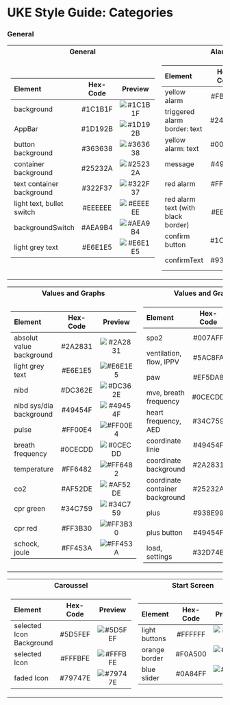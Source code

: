 # UKE Style Guide: Categories

### General

<table>
<tr><th>General </th><th>Alarms</th></tr>
<tr><td>

|Element|Hex-Code|Preview |
|:---|:---:|:---:|
|background|	#1C1B1F| ![#1C1B1F](https://via.placeholder.com/50/1C1B1F/000000?text=+)|
|AppBar|	#1D192B|![#1D192B](https://via.placeholder.com/50/1D192B/000000?text=+)|
|button background|	#363638|![#363638](https://via.placeholder.com/50/363638/000000?text=+)|
|container background|	#25232A|![#25232A](https://via.placeholder.com/50/25232A/000000?text=+)|
|text container background|	#322F37|![#322F37](https://via.placeholder.com/50/322F37/000000?text=+)|
|light text, bullet switch|	#EEEEEE|![#EEEEEE](https://via.placeholder.com/50/EEEEEE/000000?text=+)|
|backgroundSwitch|	#AEA9B4|![#AEA9B4](https://via.placeholder.com/50/AEA9B4/000000?text=+)|
|light grey text|	#E6E1E5|![#E6E1E5](https://via.placeholder.com/50/E6E1E5/000000?text=+)|
  
</td><td>
  
|Element|Hex-Code|Preview |
|:---|:---:|:---:|
|yellow alarm|	#FBFF00|![#FBFF00](https://via.placeholder.com/50/FBFF00/000000?text=+)|
|triggered alarm border: text|	#24843D|![#24843D](https://via.placeholder.com/50/24843D/000000?text=+)|
|yellow alarm: text|	#000000|![#000000](https://via.placeholder.com/50/000000/000000?text=+)|
|message|	#49FF00|![#49FF00](https://via.placeholder.com/50/49FF00/000000?text=+)|
|red alarm|	#FF0000|![#FF0000](https://via.placeholder.com/50/FF0000/000000?text=+)|
|red alarm text (with black border)| 	#EEEEEE|![#EEEEEE](https://via.placeholder.com/50/EEEEEE/000000?text=+)|
|confirm button|	#1C1B1F|![#1C1B1F](https://via.placeholder.com/50/1C1B1F/000000?text=+)|
|confirmText|	#938F99|![#938F99](https://via.placeholder.com/50/938F99/000000?text=+)|
  
 </td></tr> </table>
 
<table>
<tr><th>Values and Graphs </th><th>Values and Graphs</th></tr>
<tr><td>
  
|Element|Hex-Code|Preview |
|:---|:---:|:---:|
|absolut value background|	#2A2831|![#2A2831](https://via.placeholder.com/50/2A2831/000000?text=+)|
|light grey text|	#E6E1E5|![#E6E1E5](https://via.placeholder.com/50/E6E1E5/000000?text=+)|
|nibd|	#DC362E|![#DC362E](https://via.placeholder.com/50/DC362E/000000?text=+)|
|nibd sys/dia background|	#49454F|![#49454F](https://via.placeholder.com/50/49454F/000000?text=+)|
|pulse|	#FF00E4|![#FF00E4](https://via.placeholder.com/50/FF00E4/000000?text=+)|
|breath frequency|	#0CECDD|![#0CECDD](https://via.placeholder.com/50/0CECDD/000000?text=+)|
|temperature|	#FF6482|![#FF6482](https://via.placeholder.com/50/FF6482/000000?text=+)|
|co2|	#AF52DE|![#AF52DE](https://via.placeholder.com/50/AF52DE/000000?text=+)|
|cpr green|	#34C759|![#34C759](https://via.placeholder.com/50/34C759/000000?text=+)|
|cpr red|	#FF3B30|![#FF3B30](https://via.placeholder.com/50/FF3B30/000000?text=+)|
|schock, joule|	#FF453A|![#FF453A](https://via.placeholder.com/50/FF453A/000000?text=+)|
  
</td><td>

|Element|Hex-Code|Preview |
|:---|:---:|:---:|
|spo2|	#007AFF|![#007AFF](https://via.placeholder.com/50/007AFF/000000?text=+)|
|ventilation, flow, IPPV|	#5AC8FA|![#5AC8FA](https://via.placeholder.com/50/5AC8FA/000000?text=+)|
|paw|	#EF5DA8|![#EF5DA8](https://via.placeholder.com/50/EF5DA8/000000?text=+)|
|mve, breath frequency|	#0CECDD|![#0CECDD](https://via.placeholder.com/50/0CECDD/000000?text=+)|
|heart frequency, AED|	#34C759|![#34C759](https://via.placeholder.com/50/34C759/000000?text=+)|
|coordinate linie|	#49454F|![#49454F](https://via.placeholder.com/50/49454F/000000?text=+)|
|coordinate background|	#2A2831|![#2A2831](https://via.placeholder.com/50/2A2831/000000?text=+)|
|coordinate container background|	#25232A|![#25232A](https://via.placeholder.com/50/25232A/000000?text=+)|
|plus|	#938E99|![#938E99](https://via.placeholder.com/50/938E99/000000?text=+)|
|plus button|	#49454F|![#49454F](https://via.placeholder.com/50/49454F/000000?text=+)|
|load, settings|	#32D74B|![#32D74B](https://via.placeholder.com/50/32D74B/000000?text=+)|

</td></tr> </table>

<table>
<tr><th>Caroussel </th><th>Start Screen</th></tr>
<tr><td>

|Element|Hex-Code|Preview |
|:---|:---:|:---:|
|selected Icon Background|	#5D5FEF| ![#5D5FEF](https://via.placeholder.com/50/5D5FEF/000000?text=+)|
|selected Icon|	#FFFBFE|![#FFFBFE](https://via.placeholder.com/50/FFFBFE/000000?text=+)|
|faded Icon|	#79747E|![#79747E](https://via.placeholder.com/50/79747E/000000?text=+)|

</td><td>

|Element|Hex-Code|Preview |
|:---|:---:|:---:|
|light buttons|	#FFFFFF|![#FFFFFF](https://via.placeholder.com/50/FFFFFF/000000?text=+)|
|orange border|	#F0A500|![#F0A500](https://via.placeholder.com/50/F0A500/000000?text=+)|
|blue slider|	#0A84FF|![#0A84FF](https://via.placeholder.com/50/0A84FF/000000?text=+)|


</td></tr> </table>

